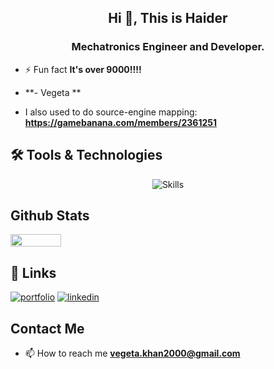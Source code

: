 <h2 align="center">Hi 👋, This is Haider</h3>
<h3 align="center">Mechatronics Engineer and Developer.</h3>


- ⚡ Fun fact **It's over 9000!!!!**
- **- Vegeta **

- I also used to do source-engine mapping: **https://gamebanana.com/members/2361251**

## 🛠 Tools & Technologies  
<div align="center">
<img src="https://skillicons.dev/icons?i=js,html,css,react,typescript,nodejs,next,python,mongo,vscode,linux" alt="Skills" style="max-width: 100%;">
</div>

## Github Stats
<div style="display: flex; flex-wrap: nowrap;">
    <img src="https://github-readme-stats.vercel.app/api/top-langs/?username=haider-sama&hide_border=true&layout=compact&theme=one_dark_pro" style="width: 40%" />
</div>

## 🔗 Links
[![portfolio](https://img.shields.io/badge/my_portfolio-000?style=for-the-badge&logo=ko-fi&logoColor=white)](https://haider-sama.github.io/)
[![linkedin](https://img.shields.io/badge/linkedin-0A66C2?style=for-the-badge&logo=linkedin&logoColor=white)](https://www.linkedin.com/in/haider-sama/)

## Contact Me
- 📫 How to reach me **vegeta.khan2000@gmail.com**
